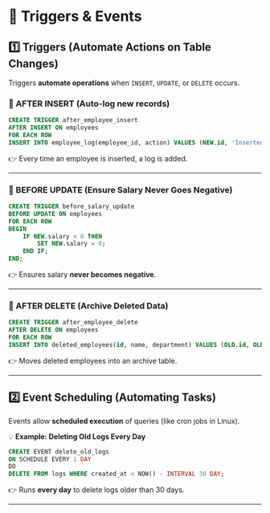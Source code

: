 # **🔹 Triggers & Events**

## **1️⃣ Triggers (Automate Actions on Table Changes)**

Triggers **automate operations** when `INSERT`, `UPDATE`, or `DELETE` occurs.

### **🔹 AFTER INSERT (Auto-log new records)**

```sql
CREATE TRIGGER after_employee_insert
AFTER INSERT ON employees
FOR EACH ROW
INSERT INTO employee_log(employee_id, action) VALUES (NEW.id, 'Inserted');
```

👉 Every time an employee is inserted, a log is added.

---

### **🔹 BEFORE UPDATE (Ensure Salary Never Goes Negative)**

```sql
CREATE TRIGGER before_salary_update
BEFORE UPDATE ON employees
FOR EACH ROW
BEGIN
    IF NEW.salary < 0 THEN
        SET NEW.salary = 0;
    END IF;
END;
```

👉 Ensures salary **never becomes negative**.

---

### **🔹 AFTER DELETE (Archive Deleted Data)**

```sql
CREATE TRIGGER after_employee_delete
AFTER DELETE ON employees
FOR EACH ROW
INSERT INTO deleted_employees(id, name, department) VALUES (OLD.id, OLD.name, OLD.department);
```

👉 Moves deleted employees into an archive table.

---

## **2️⃣ Event Scheduling (Automating Tasks)**

Events allow **scheduled execution** of queries (like cron jobs in Linux).

💡 **Example: Deleting Old Logs Every Day**

```sql
CREATE EVENT delete_old_logs
ON SCHEDULE EVERY 1 DAY
DO
DELETE FROM logs WHERE created_at < NOW() - INTERVAL 30 DAY;
```

👉 Runs **every day** to delete logs older than 30 days.

---
